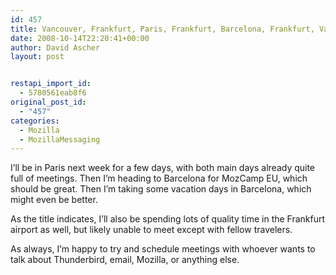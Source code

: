 ```yaml
---
id: 457
title: Vancouver, Frankfurt, Paris, Frankfurt, Barcelona, Frankfurt, Vancouver
date: 2008-10-14T22:20:41+00:00
author: David Ascher
layout: post


restapi_import_id:
  - 5780561eab8f6
original_post_id:
  - "457"
categories:
  - Mozilla
  - MozillaMessaging
---
```

I&#8217;ll be in Paris next week for a few days, with both main days already quite full of meetings. Then I&#8217;m heading to Barcelona for MozCamp EU, which should be great. Then I&#8217;m taking some vacation days in Barcelona, which might even be better.

As the title indicates, I&#8217;ll also be spending lots of quality time in the Frankfurt airport as well, but likely unable to meet except with fellow travelers.

As always, I&#8217;m happy to try and schedule meetings with whoever wants to talk about Thunderbird, email, Mozilla, or anything else.